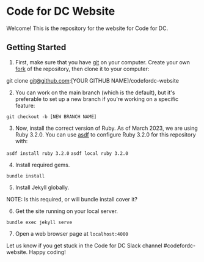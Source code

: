 # Code for DC Website

Welcome! This is the repository for the website for Code for DC.

## Getting Started

1. First, make sure that you have <a href="https://git-scm.com/downloads">git</a> on your computer. Create your own <a href="https://docs.github.com/en/get-started/quickstart/contributing-to-projects">fork</a> of the repository, then clone it to your computer:

git clone git@github.com:[YOUR GITHUB NAME]/codefordc-website

2. You can work on the main branch (which is the default), but it's preferable to set up a new branch if you're working on a specific feature:

`git checkout -b [NEW BRANCH NAME]`

3. Now, install the correct version of Ruby. As of March 2023, we are using Ruby 3.2.0. You can use [asdf](https://asdf-vm.com/) to configure Ruby 3.2.0 for this repository with:

`asdf install ruby 3.2.0`
`asdf local ruby 3.2.0`

4. Install required gems.

`bundle install`

5. Install Jekyll globally.

NOTE: Is this required, or will bundle install cover it?

6. Get the site running on your local server. 

`bundle exec jekyll serve`

7. Open a web browser page at `localhost:4000`

Let us know if you get stuck in the Code for DC Slack channel #codefordc-website. Happy coding!
